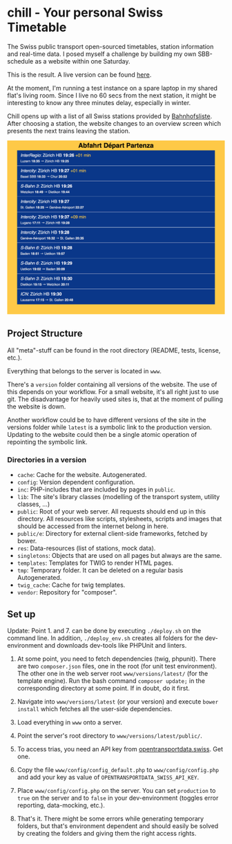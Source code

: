 # chill - Your personal Swiss Timetable

The Swiss public transport open-sourced timetables, station information and real-time data. 
I posed myself a challenge by building my own SBB-schedule as a website within one Saturday. 

This is the result. 
A live version can be found [here](http://chill.serena-mueller.ch).

At the moment, I'm running a test instance on a spare laptop in my shared flat's living room. 
Since I live no 60 secs from the next station, it might be interesting to know any three minutes delay, especially in winter.

Chill opens up with a list of all Swiss stations provided by [Bahnhofsliste](https://opentransportdata.swiss/de/cookbook/bahnhofsliste/). 
After choosing a station, the website changes to an overview screen which presents the next trains leaving the station. 

![Example](./res/ZuerichDemo.png)

## Project Structure

All "meta"-stuff can be found in the root directory (README, tests, license, etc.). 

Everything that belongs to the server is located in `www`. 

There's a `version` folder containing all versions of the website. 
The use of this depends on your workflow. 
For a small website, it's all right just to use git. 
The disadvantage for heavily used sites is, that at the moment of pulling the website is down. 

Another workflow could be to have different versions of the site in the versions folder while `latest` is a symbolic link to the production version. 
Updating to the website could then be a single atomic operation of repointing the symbolic link.

### Directories in a version

- `cache`: Cache for the website. Autogenerated.
- `config`: Version dependent configuration.
- `inc`: PHP-includes that are included by pages in `public`.
- `lib`: The site's library classes (modelling of the transport system, utility classes, …)
- `public`: Root of your web server. All requests should end up in this directory. All resources like scripts, stylesheets, scripts and images that should be accessed from the internet belong in here.
- `public/e`: Directory for external client-side frameworks, fetched by bower.
- `res`: Data-resources (list of stations, mock data).
- `singletons`: Objects that are used on all pages but always are the same.
- `templates`: Templates for TWIG to render HTML pages.
- `tmp`: Temporary folder. It can be deleted on a regular basis Autogenerated.
- `twig_cache`: Cache for twig templates.
- `vendor`: Repository for "composer".

## Set up
Update: Point 1. and 7. can be done by executing `./deploy.sh` on the command line. 
In addition, `./deploy_env.sh` creates all folders for the dev-environment and downloads dev-tools like PHPUnit and linters.

1. At some point, you need to fetch dependencies (twig, phpunit). 
There are two `composer.json` files, one in the root (for unit test environment). The other one in the web server root `www/versions/latest/` (for the template engine). Run the bash command `composer update;` in the corresponding directory at some point. If in doubt, do it first.

2. Navigate into `www/versions/latest` (or your version) and execute `bower install` which fetches all the user-side dependencies.

2. Load everything in `www` onto a server.

3. Point the server's root directory to `www/versions/latest/public/`.

4. To access trias, you need an API key from [opentransportdata.swiss](https://opentransportdata.swiss/de/dev-dashboard). Get one.

5. Copy the file `www/config/config_default.php` to `www/config/config.php` and add your key as value of `OPENTRANSPORTDATA_SWISS_API_KEY`.

6. Place `www/config/config.php` on the server. 
You can set `production` to `true` on the server and to `false` in your dev-environment (toggles error reporting, data-mocking, etc.).

7. That's it. There might be some errors while generating temporary folders, but that's environment dependent and should easily be solved by creating the folders and giving them the right access rights.


